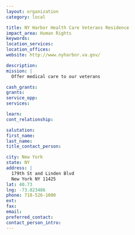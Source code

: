 ```yaml
---
layout: organization
category: local

title: NY Harbor Health Care Veterans Residence
impact_area: Human Rights
keywords: 
location_services: 
location_offices: 
website: http://www.nyharbor.va.gov/

description: 
mission: |
  Offer medical care to our veterans

cash_grants: 
grants: 
service_opp: 
services: 

learn: 
cont_relationship: 

salutation: 
first_name: 
last_name: 
title_contact_person: 

city: New York
state: NY
address: |
  179th St and Linden Blvd  
  New York NY 11425
lat: 40.73
lng: -73.823486
phone: 718-526-1000
ext: 
fax: 
email: 
preferred_contact: 
contact_person_intro: 
---
```

